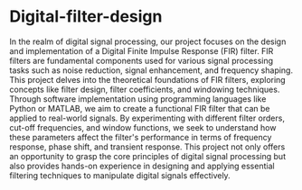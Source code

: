 # Digital-filter-design
In the realm of digital signal processing, our project focuses on the design and implementation of a Digital Finite Impulse Response (FIR) filter. FIR filters are fundamental components used for various signal processing tasks such as noise reduction, signal enhancement, and frequency shaping. This project delves into the theoretical foundations of FIR filters, exploring concepts like filter design, filter coefficients, and windowing techniques. Through software implementation using programming languages like Python or MATLAB, we aim to create a functional FIR filter that can be applied to real-world signals. By experimenting with different filter orders, cut-off frequencies, and window functions, we seek to understand how these parameters affect the filter's performance in terms of frequency response, phase shift, and transient response. This project not only offers an opportunity to grasp the core principles of digital signal processing but also provides hands-on experience in designing and applying essential filtering techniques to manipulate digital signals effectively.
